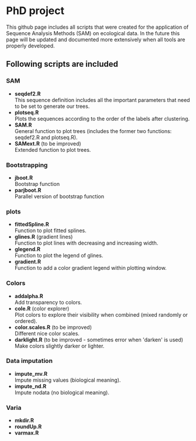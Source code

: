# PhD project
This github page includes all scripts that were created for the application of Sequence Analysis Methods (SAM) on ecological data. In the future this page will be updated and documented more extensively when all tools are properly developed. 

## Following scripts are included
### SAM
* **seqdef2.R**   
This sequence definition includes all the important parameters that need to be set to generate our trees.
* **plotseq.R**   
Plots the sequences according to the order of the labels after clustering.
* **SAM.R**   
General function to plot trees (includes the former two functions: seqdef2.R and plotseq.R). 
* **SAMext.R** (to be improved)   
Extended function to plot trees.

### Bootstrapping
* **jboot.R** 	
Bootstrap function
* **parjboot.R** 	
Parallel version of bootstrap function

### plots 
* **fittedSpline.R**  
Function to plot fitted splines.
* **glines.R** (gradient lines)   
Function to plot lines with decreasing and increasing width.
* **glegend.R**    
Function to plot the legend of glines. 
* **gradient.R**   
Function to add a color gradient legend within plotting window.

### Colors
* **addalpha.R**    
Add transparency to colors.
* **cole.R** (color explorer)      
Plot colors to explore their visibility when combined (mixed randomly or ordered). 
* **color.scales.R** (to be improved)   
Different nice color scales.
* **darklight.R** (to be improved - sometimes error when 'darken' is used)    
Make colors slightly darker or lighter.

### Data imputation
* **impute_mv.R**     
Impute missing values (biological meaning). 
* **impute_nd.R**     
Impute nodata (no biological meaning).  

### Varia
* **mkdir.R** 	
* **roundUp.R**	
* **varmax.R** 	   
